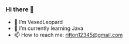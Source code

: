 ### Hi there 👋

- 🔭 I’m VexedLeopard
- 🌱 I’m currently learning Java
- 📫 How to reach me: rifton12345@gmail.com
